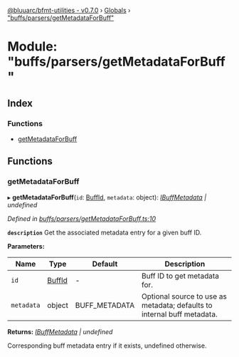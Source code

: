 [@bluuarc/bfmt-utilities - v0.7.0](../README.md) › [Globals](../globals.md) › ["buffs/parsers/getMetadataForBuff"](_buffs_parsers_getmetadataforbuff_.md)

# Module: "buffs/parsers/getMetadataForBuff"

## Index

### Functions

* [getMetadataForBuff](_buffs_parsers_getmetadataforbuff_.md#getmetadataforbuff)

## Functions

###  getMetadataForBuff

▸ **getMetadataForBuff**(`id`: [BuffId](../enums/_buffs_parsers_buff_types_.buffid.md), `metadata`: object): *[IBuffMetadata](../interfaces/_buffs_parsers_buff_metadata_.ibuffmetadata.md) | undefined*

*Defined in [buffs/parsers/getMetadataForBuff.ts:10](https://github.com/BluuArc/bfmt-utilities/blob/master/src/buffs/parsers/getMetadataForBuff.ts#L10)*

**`description`** Get the associated metadata entry for a given buff ID.

**Parameters:**

Name | Type | Default | Description |
------ | ------ | ------ | ------ |
`id` | [BuffId](../enums/_buffs_parsers_buff_types_.buffid.md) | - | Buff ID to get metadata for. |
`metadata` | object | BUFF_METADATA | Optional source to use as metadata; defaults to internal buff metadata. |

**Returns:** *[IBuffMetadata](../interfaces/_buffs_parsers_buff_metadata_.ibuffmetadata.md) | undefined*

Corresponding buff metadata entry if it exists, undefined otherwise.
